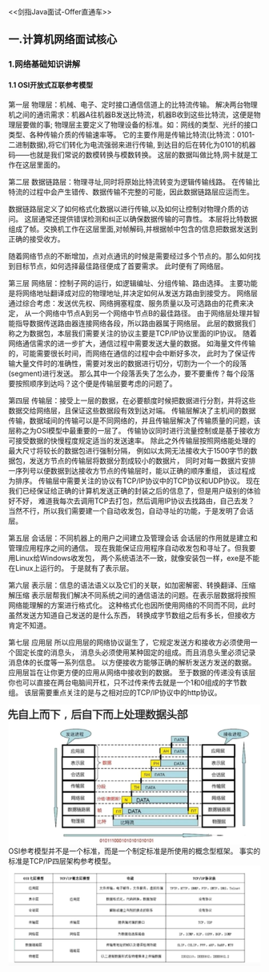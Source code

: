 <<剑指Java面试-Offer直通车>>

## 一.计算机网络面试核心
### 1.网络基础知识讲解
#### 1.1 OSI开放式互联参考模型
第一层 物理层：机械、电子、定时接口通信信道上的比特流传输。
解决两台物理机之间的通讯需求：机器A往机器B发送比特流，机器B收到这些比特流，这便是物理层要做的事;
物理层主要定义了物理设备的标准。如：网线的类型、光纤的接口类型、各种传输介质的传输速率等。
它的主要作用是传输比特流(比特流：0101-二进制数据),将它们转化为电流强弱来进行传输,
到达目的后在转化为0101的机器码——也就是我们常说的数模转换与模数转换。
这层的数据叫做比特,网卡就是工作在这层里面的。

第二层 数据链路层：物理寻址,同时将原始比特流转变为逻辑传输线路。
在传输比特流的过程中会产生错传、数据传输不完整的可能，因此数据链路层应运而生。

数据链路层定义了如何格式化数据以进行传输,以及如何让控制对物理介质的访问。
这层通常还提供错误检测和纠正以确保数据传输的可靠性。
本层将比特数据组成了帧。交换机工作在这层里面,对帧解码,并根据帧中包含的信息把数据发送到正确的接受收方。

随着网络节点的不断增加，点对点通讯的时候是需要经过多个节点的。那么如何找到目标节点，如何选择最佳路径便成了首要需求。
此时便有了网络层。

第三层 网络层：控制子网的运行，如逻辑编址、分组传输、路由选择。
主要功能是将网络地址翻译成对应的物理地址,并决定如何从发送方路由到接受方。
网络层通过综合考虑：发送优先权、网络拥塞程度、服务质量以及可选路由的花费来决定，
从一个网络中节点A到另一个网络中节点B的最佳路径。
由于网络层处理并智能指导数据传送路由器连接网络各段，所以路由器属于网络层。
此层的数据我们称之为数据包，本层我们需要关注的协议主要是TCP/IP协议里面的IP协议。
随着网络通信需求的进一步扩大，通信过程中需要发送大量的数据。
如海量文件传输的，可能需要很长时间，而网络在通信的过程中会中断好多次，
此时为了保证传输大量文件时的准确性，需要对发出的数据进行切分，切割为一个一个的段落(segment)进行发送。
那么其中一个段落丢失了怎么办，要不要重传？每个段落要按照顺序到达吗？这个便是传输层要考虑的问题了。

第四层 传输层：接受上一层的数据，在必要额度时候把数据进行分割，并将这些数据交给网络层，且保证这些数据段有效到达对端。
传输层解决了主机间的数据传输，数据域间的传输可以是不同网络的，并且传输层解决了传输质量的问题，该层称之为OSI模型中最重要的一层了。
传输协议同时进行流量控制或是基于接收方可接受数据的快慢程度规定适当的发送速率。
除此之外传输层按照网络能处理的最大尺寸将较长的数据包进行强制分隔，
例如以太网无法接收大于1500字节的数据包，发送方节点的传输层将数据分割成较小的数据片，
同时对每一数据片安排一序列号以便数据到达接收方节点的传输层时，能以正确的顺序重组，
该过程成为排序。
传输层中需要关注的协议有TCP/IP协议中的TCP协议和UDP协议。
现在我们已经保证给正确的计算机发送正确的封装之后的信息了，但是用户级别的体验好不好，
难道我每次去调用TCP去打包，然后调用IP协议去找路由，自己去发？
当然不行，所以我们需要建一个自动收发包，自动寻址的功能，于是发明了会话层。

第五层 会话层：不同机器上的用户之间建立及管理会话
会话层的作用就是建立和管理应用程序之间的通信。
现在我能保证应用程序自动收发包和寻址了。但我要用Linux给Windows收发包，
两个系统语法不一致，就像安装包一样，exe是不能在Linux上运行的。
于是就有了表示层。

第六层 表示层：信息的语法语义以及它们的关联，如加密解密、转换翻译、压缩解压缩
表示层帮我们解决不同系统之间的通信语法的问题。在表示层数据将按照网络能理解的方案进行格式化。
这种格式化也因所使用网络的不同而不同，此时虽然发送方知道自己发送的是什么东西，
转换成字节数组之后有多长，但接收方肯定不知道。

第七层 应用层
所以应用层的网络协议诞生了，它规定发送方和接收方必须使用一个固定长度的消息头，
消息头必须使用某种固定的组成。而且消息头里必须记录消息体的长度等一系列信息。
以方便接收方能够正确的解析发送方发送的数据。应用层旨在让你更方便的应用从网络中接收到的数据。
至于数据的传递没有该层你也可以直接在两台电脑间开杠，只不过传来传去就是一个1和0组成的字节数组。
该层需要重点关注的是与之相对应的TCP/IP协议中的http协议。

![binaryTree](../atu/img/OSI开放式互联参考模型.png "binaryTree")
OSI参考模型并不是一个标准，而是一个制定标准是所使用的概念型框架。
事实的标准是TCP/IP四层架构参考模型。
![binaryTree](../atu/img/TCP_IP.png "binaryTree")



